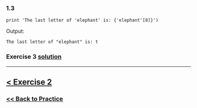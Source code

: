 
### **1.3**

    print 'The last letter of 'elephant' is: {'elephant'[8]}')

Output: 

    The last letter of "elephant" is: t

### Exercise 3 [solution](solutions/exercise_3_solution.md)

---

## [< Exercise 2](exercise_2.md)

### [<< Back to Practice](/practice/unit_1/)